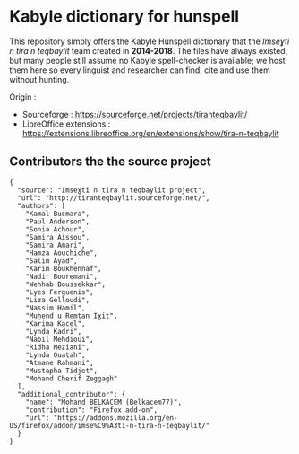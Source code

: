# Kabyle dictionary for hunspell

This repository simply offers the Kabyle Hunspell dictionary that the *Imseɣti n tira n teqbaylit* team created in **2014-2018**. The files have always existed, but many people still assume no Kabyle spell-checker is available; we host them here so every linguist and researcher can find, cite and use them without hunting.

Origin :

- Sourceforge : https://sourceforge.net/projects/tiranteqbaylit/
- LibreOffice extensions : https://extensions.libreoffice.org/en/extensions/show/tira-n-teqbaylit

## Contributors the the source project

```
{
  "source": "Imseɣti n tira n teqbaylit project",
  "url": "http://tiranteqbaylit.sourceforge.net/",
  "authors": [
    "Kamal Buɛmara",
    "Paul Anderson",
    "Sonia Achour",
    "Samira Aissou",
    "Samira Amari",
    "Hamza Aouchiche",
    "Salim Ayad",
    "Karim Boukhennaf",
    "Nadir Bouremani",
    "Wehhab Boussekkar",
    "Lyes Ferguenis",
    "Liza Gelloudi",
    "Nassim Hamil",
    "Muḥend u Remṭan Iɣit",
    "Karima Kacel",
    "Lynda Kadri",
    "Nabil Mehdioui",
    "Ridha Meziani",
    "Lynda Ouatah",
    "Atmane Rahmani",
    "Mustapha Tidjet",
    "Mohand Cherif Zeggagh"
  ],
  "additional_contributor": {
    "name": "Mohand BELKACEM (Belkacem77)",
    "contribution": "Firefox add-on",
    "url": "https://addons.mozilla.org/en-US/firefox/addon/imse%C9%A3ti-n-tira-n-teqbaylit/"
  }
}
```
